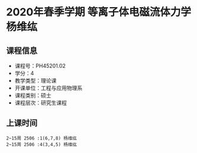 # 2020年春季学期 等离子体电磁流体力学 杨维纮






## 课程信息

- 课程号：PH45201.02
- 学分：4
- 教学类型：理论课
- 开课单位：工程与应用物理系
- 课程类别：硕士
- 课程层次：研究生课程

## 上课时间

```
2~15周 2506 :1(6,7,8) 杨维纮
2~15周 2506 :4(3,4,5) 杨维纮
```

